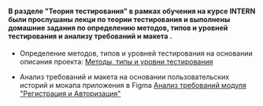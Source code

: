 #### В разделе "Теория тестирования" в рамках обучения на курсе INTERN были прослушаны лекци по теории тестирования и выполнены домашние задания по определению методов, типов и уровней тестирования и анализу требований и макета .
- Определение методов, типов и уровней тестирования на основании описания проекта:
  [Методы, типы и уровни тестирования ](https://docs.google.com/spreadsheets/d/1_3gwJoCEi7WsbELSY95Qbp5JxqEWKpflX0VKaAgoNdg/edit?usp=sharing)

- Анализ требований и макета на основании пользовательских историй и мокапа приложения в Figma
  [Анализ требований модуля "Регистрация и Авторизация"](https://docs.google.com/spreadsheets/d/1hRvUHQCD6JtfQdfePmTkJYPHNSr8t3zKbMg6zPTuuqo/edit?usp=sharing)